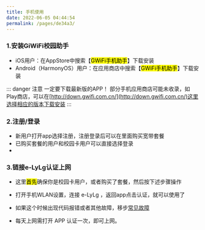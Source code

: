 ```yaml
---
title: 手机使用
date: 2022-06-05 04:44:54
permalink: /pages/de34a3/
---
```



### 1.安装GiWiFi校园助手

- iOS用户：在AppStore中搜索【<mark>GWiFi手机助手</mark>】下载安装
- Android（HarmonyOS）用户：在应用商店中搜索【<mark>GWiFi手机助手</mark>】下载安装

::: danger 注意
一定要下载最新版的APP！
部分手机应用商店可能未收录，如Play商店，可以在[http://down.gwifi.com.cn/](http://down.gwifi.com.cn/)这里选择相应的版本下载安装
:::


### 2.注册/登录

- 新用户打开app选择注册，注册登录后可以在里面购买宽带套餐
- 已购买套餐的用户和校园卡用户可以直接选择登录
- <Badge text="校园卡or套餐？ 教你如何选择" type="tip" vertical="middle"/>

### 3.链接e-LyLg认证上网

- 这里<mark>首先</mark>确保你是校园卡用户，或者购买了套餐，然后按下述步骤操作

- 打开手机WLAN设置，连接 e-LyLg<Badge text="未认证不能上网" type="error"/> ，返回app点击认证，就可以使用了

- 如果这个时候出现代码报错或者其他故障，移步[常见故障](/pages/a20ce8/)

- 每天上网需打开 APP 认证一次，即可上网。

